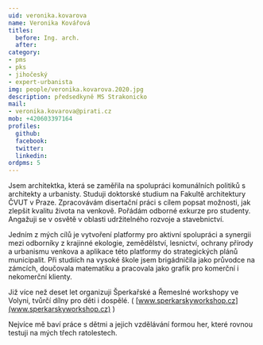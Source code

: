 ```yaml
---
uid: veronika.kovarova
name: Veronika Kovářová
titles:
  before: Ing. arch.
  after:
category:
- pms
- pks
- jihočeský
- expert-urbanista 
img: people/veronika.kovarova.2020.jpg
description: předsedkyně MS Strakonicko
mail:
- veronika.kovarova@pirati.cz
mob: +420603397164
profiles:
  github:
  facebook:				
  twitter:
  linkedin:
ordpms: 5 
---
```


Jsem architektka, která se zaměřila na spolupráci komunálních politiků s architekty a urbanisty. Studuji doktorské studium na Fakultě architektury ČVUT v Praze. Zpracovávám disertační práci s cílem popsat možnosti, jak zlepšit kvalitu života na venkově. Pořádám odborné exkurze pro studenty. Angažuji se v osvětě v oblasti udržitelného rozvoje a stavebnictví.

Jedním z mých cílů je vytvoření platformy pro aktivní spolupráci a synergii mezi odborníky z krajinné ekologie, zemědělství, lesnictví, ochrany přírody a urbanismu venkova a aplikace této platformy do strategických plánů municipalit.
Při studiích na vysoké škole jsem brigádničila jako průvodce na zámcích, doučovala matematiku a pracovala jako grafik pro komerční i nekomerční klienty.

Již více než deset let organizuji Šperkařské a Řemeslné workshopy ve Volyni, tvůrčí dílny pro děti i dospělé. ( [www.sperkarskyworkshop.cz](www.sperkarskyworkshop.cz) )

Nejvíce mě baví práce s dětmi a jejich vzdělávání formou her, které rovnou testuji na mých třech ratolestech.
